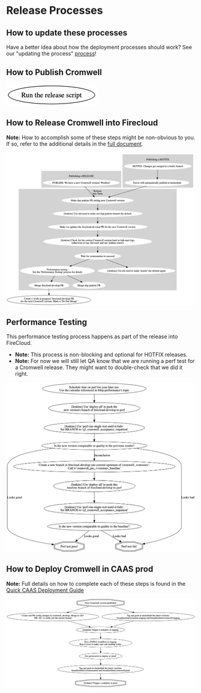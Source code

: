 # Release Processes

## How to update these processes

Have a better idea about how the deployment processes should work? 
See our "updating the process" [process](../README.MD)!

## How to Publish Cromwell

![release-cromwell-version](release-cromwell-version.dot.png) 
 
## How to Release Cromwell into Firecloud

**Note:** How to accomplish some of these steps might be non-obvious to you. If so, refer to the additional details in the [full document](https://docs.google.com/document/d/1EEzwemE8IedCplIwL506fiqXr0262Pz4G0x6Cr6V-5E). 

![firecloud-develop](firecloud-develop.dot.png) 

## Performance Testing

This performance testing process happens as part of the release into FireCloud.

* **Note:** This process is non-blocking and optional for HOTFIX releases.
* **Note:** For now we will still let QA know that we are running a perf test for a Cromwell release. They might want to double-check that we did it right.

![perf-test](perf-test.dot.png)

## How to Deploy Cromwell in CAAS prod

**Note:** Full details on how to complete each of these steps is found in the [Quick CAAS Deployment Guide](https://docs.google.com/document/d/1s0YC-oohJ7o-OGcgnH_-YBtIEKmLIPTRpG36yvWxUpE) 

![caas-prod](caas-prod.dot.png)

